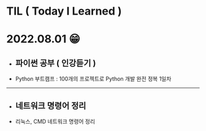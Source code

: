 # TIL ( Today I Learned )

# **2022.08.01 😁** 

- ## 파이썬 공부 ( 인강듣기 ) 
- Python 부트캠프 : 100개의 프로젝트로 Python 개발 완전 정복 1일차


---
- ## 네트워크 명령어 정리
- 리눅스, CMD 네트워크 명령어 정리 
    